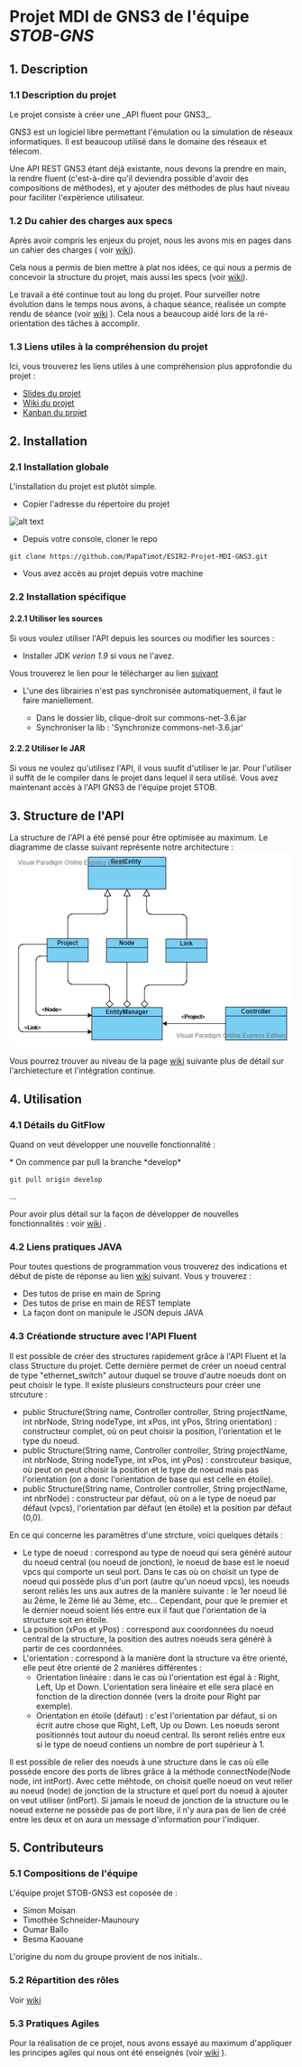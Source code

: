 # Projet MDI de GNS3 de l'équipe *STOB-GNS*

## 1. Description 

### 1.1 Description du projet

  <p> Le projet consiste à créer une _API fluent pour GNS3_.

  <p> GNS3 est un logiciel libre permettant l'émulation ou la simulation de réseaux informatiques. Il est beaucoup utilisé dans le domaine des réseaux et télecom.</p> 

  <p> Une API REST GNS3 étant déjà existante, nous devons la prendre en main, la rendre fluent (c'est-à-dire qu'il deviendra possible d'avoir des compositions de méthodes), et y ajouter des méthodes de plus haut niveau pour faciliter l'expérience utilisateur.</p>

### 1.2 Du cahier des charges aux specs

  Après avoir compris les enjeux du projet, nous les avons mis en pages dans un cahier des charges ( voir [wiki](https://github.com/PapaTimot/ESIR2-Projet-MDI-GNS3/wiki/Cahier-des-charges)). 
  
   Cela nous a permis de bien mettre à plat nos idées, ce qui nous a permis de concevoir la structure du projet, mais aussi les specs (voir [wiki](https://github.com/PapaTimot/ESIR2-Projet-MDI-GNS3/wiki/Specs)).
  
   Le travail a été continue tout au long du projet. Pour surveiller notre évolution dans le temps nous avons, à chaque séance, réalisée un compte rendu de séance (voir [wiki](https://github.com/PapaTimot/ESIR2-Projet-MDI-GNS3/wiki/Compte-rendus-des-s%C3%A9ances) ). Cela nous a beaucoup aidé lors de la ré-orientation des tâches à accomplir.

### 1.3 Liens utiles à la compréhension du projet

  <p> Ici, vous trouverez les liens utiles à une compréhension plus approfondie du projet :</p>

 * [Slides du projet](https://docs.google.com/presentation/d/1Y9bsva_MXeW0O-p26TSM3rojNJ_YYPb8EkOBdd_jSNk/edit#slide=id.p)
 * [Wiki du projet](https://github.com/MiisterB/ESIR2-Projet-MDI-GNS3/wiki)
 * [Kanban du projet](https://github.com/MiisterB/ESIR2-Projet-MDI-GNS3/projects/1)


## 2. Installation

### 2.1 Installation globale 

<p> L'installation du projet est plutôt simple. </p>

  * Copier l'adresse du répertoire du projet 
 
![alt text](https://github.com/PapaTimot/ESIR2-Projet-MDI-GNS3/blob/develop/repogit.PNG)

  * Depuis votre console, cloner le repo
  
  ```
  git clone https://github.com/PapaTimot/ESIR2-Projet-MDI-GNS3.git
  ```
  * Vous avez accès au projet depuis votre machine 

### 2.2 Installation spécifique

#### 2.2.1 Utiliser les sources

Si vous voulez utiliser l'API depuis les sources ou modifier les sources : 

  * Installer JDK _verion 1.9_ si vous ne l'avez. 

  Vous trouverez le lien pour le télécharger au lien [suivant](https://jdk.java.net/java-se-ri/9)

  * L'une des librairies n'est pas synchronisée automatiquement, il faut le faire maniellement.

     * Dans le dossier lib, clique-droit sur commons-net-3.6.jar
     * Synchroniser la lib :  'Synchronize commons-net-3.6.jar'

#### 2.2.2 Utiliser le JAR

  <p> Si vous ne voulez qu'utilisez l'API, il vous suufit d'utiliser le jar. Pour l'utiliser il suffit de le compiler dans le projet dans lequel il sera utilisé. Vous avez maintenant accès à l'API GNS3 de l'équipe projet STOB.</p>

## 3. Structure de l'API

  La structure de l'API a été pensé pour être optimisée au maximum. Le diagramme de classe suivant représente notre architecture :
![class_diagram](./class_diagramm.png)

  Vous pourrez trouver au niveau de la page [wiki](https://github.com/PapaTimot/ESIR2-Projet-MDI-GNS3/wiki/Architecture-et-int%C3%A9gration-continue) suivante plus de détail sur l'archietecture et l'intégration continue. 


## 4. Utilisation 

### 4.1 Détails du GitFlow

  <p> Quand on veut développer une nouvelle fonctionnalité :</p> 
 * On commence par pull la branche *develop* 

```
git pull origin develop
```
...

  Pour avoir plus détail sur la façon de développer de nouvelles fonctionnalités : voir 
  [wiki](https://github.com/PapaTimot/ESIR2-Projet-MDI-GNS3/wiki/Détail-du-GitFlow)
  .

### 4.2 Liens pratiques JAVA

   Pour toutes questions de programmation vous trouverez des indications et début de piste de réponse au lien [wiki](https://github.com/PapaTimot/ESIR2-Projet-MDI-GNS3/wiki/Liens-pratiques-Java) suivant. Vous y trouverez :
  
  * Des tutos de prise en main de Spring
  * Des tutos de prise en main de REST template
  * La façon dont on manipule le JSON depuis JAVA 

### 4.3 Créationde structure avec l'API Fluent

Il est possible de créer des structures rapidement grâce à l'API Fluent et la class Structure du projet. Cette dernière permet de créer un noeud central de type "ethernet_switch" autour duquel se trouve d'autre noeuds dont on peut choisir le type. Il existe plusieurs constructeurs pour créer une strcuture :

* public Structure(String name, Controller controller, String projectName, int nbrNode, String nodeType, int xPos, int yPos, String orientation) : constructeur complet, où on peut choisir la position, l'orientation et le type du noeud.
* public Structure(String name, Controller controller, String projectName, int nbrNode, String nodeType, int xPos, int yPos) : constrcuteur basique, où peut on peut choisir la position et le type de noeud mais pas l'orientation (on a donc l'orientation de base qui est celle en étoile).
* public Structure(String name, Controller controller, String projectName, int nbrNode) : constructeur par défaut, où on a le type de noeud par défaut (vpcs), l'orientation par défaut (en étoile) et la position par défaut (0,0).

En ce qui concerne les paramêtres d'une strcture, voici quelques détails :

* Le type de noeud : correspond au type de noeud qui sera généré autour du noeud central (ou noeud de jonction), le noeud de base est le noeud vpcs qui comporte un seul port. Dans le cas où on choisit un type de noeud qui possède plus d'un port (autre qu'un noeud vpcs), les noeuds seront reliés les uns aux autres de la manière suivante : le 1er noeud lié au 2ème, le 2ème lié au 3ème, etc...  Cependant, pour que le premier et le dernier noeud soient liés entre eux il faut que l'orientation de la structure soit en étoile.
* La position (xPos et yPos) : correspond aux coordonnées du noeud central de la structure, la position des autres noeuds sera généré à partir de ces coordonnées.
* L'orientation : correspond à la manière dont la structure va être orienté, elle peut être orienté de 2 manières différentes :
  * Orientation linéaire : dans le cas où l'orientation est égal à : Right, Left, Up et Down. L'orientation sera linéaire et elle sera placé en fonction de la direction donnée (vers la droite pour Right par exemple).
  * Orientation en étoile (défaut) : c'est l'orientation par défaut, si on écrit autre chose que Right, Left, Up ou Down. Les noeuds seront positionnés tout autour du noeud central. Ils seront reliés entre eux si le type de noeud contiens un nombre de port supérieur à 1.
  
Il est possible de relier des noeuds à une structure dans le cas où elle possède encore des ports de libres grâce à la méthode connectNode(Node node, int intPort). Avec cette méhtode, on choisit quelle noeud on veut relier au noeud (node) de jonction de la structure et quel port du noeud à ajouter on veut utiliser (intPort). Si jamais le noeud de jonction de la structure ou le noeud externe ne possède pas de port libre, il n'y aura pas de lien de créé entre les deux et on aura un message d'information pour l'indiquer.

## 5. Contributeurs

### 5.1 Compositions de l'équipe

<p> L'équipe projet STOB-GNS3 est coposée de :</p>

* Simon Moisan
* Timothée Schneider-Maunoury
* Oumar Ballo
* Besma Kaouane

<p> L'origine du nom du groupe provient de nos initials..</p>

### 5.2 Répartition des rôles

 Voir [wiki](https://github.com/PapaTimot/ESIR2-Projet-MDI-GNS3/wiki/R%C3%B4les)

### 5.3 Pratiques Agiles

  Pour la réalisation de ce projet, nous avons essayé au maximum d'appliquer les principes agiles qui nous ont été enseignés (voir [wiki](https://github.com/PapaTimot/ESIR2-Projet-MDI-GNS3/wiki/Pratiques-agiles) ).
